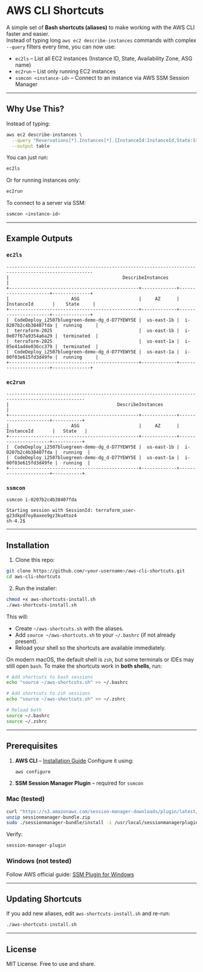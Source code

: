 
# AWS CLI Shortcuts

A simple set of **Bash shortcuts (aliases)** to make working with the AWS CLI faster and easier.  
Instead of typing long `aws ec2 describe-instances` commands with complex `--query` filters every time, you can now use:

- `ec2ls` – List all EC2 instances (Instance ID, State, Availability Zone, ASG name)
- `ec2run` – List only running EC2 instances
- `ssmcon <instance-id>` – Connect to an instance via AWS SSM Session Manager

---

## Why Use This?

Instead of typing:
```bash
aws ec2 describe-instances \
  --query "Reservations[*].Instances[*].{InstanceId:InstanceId,State:State.Name,AZ:Placement.AvailabilityZone,ASG:Tags[?Key==\`aws:autoscaling:groupName\`]|[0].Value}" \
  --output table
````

You can just run:

```bash
ec2ls
```

Or for running instances only:

```bash
ec2run
```

To connect to a server via SSM:

```bash
ssmcon <instance-id>
```

---

## Example Outputs

### `ec2ls`

```text
------------------------------------------------------------------------------------------------------
|                                          DescribeInstances                                         |
+------------------------------------------------+-------------+----------------------+--------------+
|                       ASG                      |     AZ      |     InstanceId       |    State     |
+------------------------------------------------+-------------+----------------------+--------------+
|  CodeDeploy_i2507bluegreen-demo-dg_d-D77YEWY5E |  us-east-1b |  i-0207b2c4b38407fda |  running     |
|  terraform-2025                                |  us-east-1b |  i-0e07f67a9354a6a29 |  terminated  |
|  terraform-2025                                |  us-east-1a |  i-05e41ad4e036cc379 |  terminated  |
|  CodeDeploy_i2507bluegreen-demo-dg_d-D77YEWY5E |  us-east-1a |  i-00f03e615fd3d49fe |  running     |
+------------------------------------------------+-------------+----------------------+--------------+
```

### `ec2run`

```text
---------------------------------------------------------------------------------------------------
|                                        DescribeInstances                                        |
+------------------------------------------------+-------------+----------------------+-----------+
|                       ASG                      |     AZ      |     InstanceId       |   State   |
+------------------------------------------------+-------------+----------------------+-----------+
|  CodeDeploy_i2507bluegreen-demo-dg_d-D77YEWY5E |  us-east-1b |  i-0207b2c4b38407fda |  running  |
|  CodeDeploy_i2507bluegreen-demo-dg_d-D77YEWY5E |  us-east-1a |  i-00f03e615fd3d49fe |  running  |
+------------------------------------------------+-------------+----------------------+-----------+
```

### `ssmcon`

```text
ssmcon i-0207b2c4b38407fda

Starting session with SessionId: terraform_user-g23dkpd7oy8axeo9gz3ku4toz4
sh-4.2$
```

---

## Installation

1. Clone this repo:

```bash
git clone https://github.com/<your-username>/aws-cli-shortcuts.git
cd aws-cli-shortcuts
```

2. Run the installer:

```bash
chmod +x aws-shortcuts-install.sh
./aws-shortcuts-install.sh
```

This will:

* Create `~/aws-shortcuts.sh` with the aliases.
* Add `source ~/aws-shortcuts.sh` to your `~/.bashrc` (if not already present).
* Reload your shell so the shortcuts are available immediately.


On modern macOS, the default shell is `zsh`, but some terminals or IDEs may still open `bash`.
To make the shortcuts work in **both shells**, run:

```bash
# Add shortcuts to bash sessions
echo "source ~/aws-shortcuts.sh" >> ~/.bashrc

# Add shortcuts to zsh sessions
echo "source ~/aws-shortcuts.sh" >> ~/.zshrc

# Reload both
source ~/.bashrc
source ~/.zshrc
```


---

## Prerequisites

1. **AWS CLI** – [Installation Guide](https://docs.aws.amazon.com/cli/latest/userguide/getting-started-install.html)
   Configure it using:

   ```bash
   aws configure
   ```

2. **SSM Session Manager Plugin** – required for `ssmcon`

### Mac (tested)

```bash
curl "https://s3.amazonaws.com/session-manager-downloads/plugin/latest/mac/sessionmanager-bundle.zip" -o "sessionmanager-bundle.zip"
unzip sessionmanager-bundle.zip
sudo ./sessionmanager-bundle/install -i /usr/local/sessionmanagerplugin -b /usr/local/bin/session-manager-plugin
```

Verify:

```bash
session-manager-plugin
```

### Windows (not tested)

Follow AWS official guide:
[SSM Plugin for Windows](https://docs.aws.amazon.com/systems-manager/latest/userguide/session-manager-working-with-install-plugin.html#windows-install)

---

## Updating Shortcuts

If you add new aliases, edit `aws-shortcuts-install.sh` and re-run:

```bash
./aws-shortcuts-install.sh
```

---

## License

MIT License. Free to use and share.


